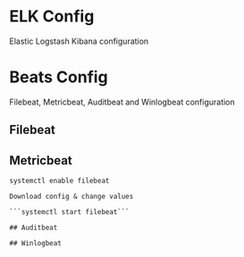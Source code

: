 # ELK Config
Elastic Logstash Kibana configuration


# Beats Config
Filebeat, Metricbeat, Auditbeat and Winlogbeat configuration

## Filebeat

## Metricbeat
```yum -y install https://artifacts.elastic.co/downloads/beats/filebeat/filebeat-6.2.3-x86_64.rpm
systemctl enable filebeat

Download config & change values

```systemctl start filebeat```

## Auditbeat

## Winlogbeat
